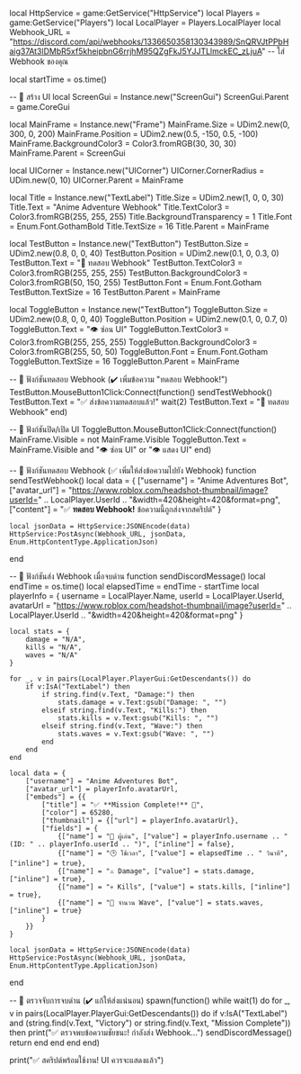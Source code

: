 local HttpService = game:GetService("HttpService")
local Players = game:GetService("Players")
local LocalPlayer = Players.LocalPlayer
local Webhook_URL = "https://discord.com/api/webhooks/1336650358130343989/SnQRVJtPPbHaig37At3lDMbR5xf5kheipbnG6rrjhM95QZgFkJ5YJJTLlmckEC_zLjuA" -- ใส่ Webhook ของคุณ

local startTime = os.time()

-- 📌 สร้าง UI
local ScreenGui = Instance.new("ScreenGui")
ScreenGui.Parent = game.CoreGui

local MainFrame = Instance.new("Frame")
MainFrame.Size = UDim2.new(0, 300, 0, 200)
MainFrame.Position = UDim2.new(0.5, -150, 0.5, -100)
MainFrame.BackgroundColor3 = Color3.fromRGB(30, 30, 30)
MainFrame.Parent = ScreenGui

local UICorner = Instance.new("UICorner")
UICorner.CornerRadius = UDim.new(0, 10)
UICorner.Parent = MainFrame

local Title = Instance.new("TextLabel")
Title.Size = UDim2.new(1, 0, 0, 30)
Title.Text = "Anime Adventure Webhook"
Title.TextColor3 = Color3.fromRGB(255, 255, 255)
Title.BackgroundTransparency = 1
Title.Font = Enum.Font.GothamBold
Title.TextSize = 16
Title.Parent = MainFrame

local TestButton = Instance.new("TextButton")
TestButton.Size = UDim2.new(0.8, 0, 0, 40)
TestButton.Position = UDim2.new(0.1, 0, 0.3, 0)
TestButton.Text = "📩 ทดสอบ Webhook"
TestButton.TextColor3 = Color3.fromRGB(255, 255, 255)
TestButton.BackgroundColor3 = Color3.fromRGB(50, 150, 255)
TestButton.Font = Enum.Font.Gotham
TestButton.TextSize = 16
TestButton.Parent = MainFrame

local ToggleButton = Instance.new("TextButton")
ToggleButton.Size = UDim2.new(0.8, 0, 0, 40)
ToggleButton.Position = UDim2.new(0.1, 0, 0.7, 0)
ToggleButton.Text = "👁️ ซ่อน UI"
ToggleButton.TextColor3 = Color3.fromRGB(255, 255, 255)
ToggleButton.BackgroundColor3 = Color3.fromRGB(255, 50, 50)
ToggleButton.Font = Enum.Font.Gotham
ToggleButton.TextSize = 16
ToggleButton.Parent = MainFrame

-- 📌 ฟังก์ชันทดสอบ Webhook (✔️ เพิ่มข้อความ "ทดสอบ Webhook!")
TestButton.MouseButton1Click:Connect(function()
    sendTestWebhook()
    TestButton.Text = "✅ ส่งข้อความทดสอบแล้ว!"
    wait(2)
    TestButton.Text = "📩 ทดสอบ Webhook"
end)

-- 📌 ฟังก์ชันปิด/เปิด UI
ToggleButton.MouseButton1Click:Connect(function()
    MainFrame.Visible = not MainFrame.Visible
    ToggleButton.Text = MainFrame.Visible and "👁️ ซ่อน UI" or "👁️ แสดง UI"
end)

-- 📌 ฟังก์ชันทดสอบ Webhook (✅ เพิ่มให้ส่งข้อความไปยัง Webhook)
function sendTestWebhook()
    local data = {
        ["username"] = "Anime Adventures Bot",
        ["avatar_url"] = "https://www.roblox.com/headshot-thumbnail/image?userId=" .. LocalPlayer.UserId .. "&width=420&height=420&format=png",
        ["content"] = "✅ **ทดสอบ Webhook!** ข้อความนี้ถูกส่งจากสคริปต์"
    }

    local jsonData = HttpService:JSONEncode(data)
    HttpService:PostAsync(Webhook_URL, jsonData, Enum.HttpContentType.ApplicationJson)
end

-- 📌 ฟังก์ชันส่ง Webhook เมื่อจบด่าน
function sendDiscordMessage()
    local endTime = os.time()
    local elapsedTime = endTime - startTime
    local playerInfo = {
        username = LocalPlayer.Name,
        userId = LocalPlayer.UserId,
        avatarUrl = "https://www.roblox.com/headshot-thumbnail/image?userId=" .. LocalPlayer.UserId .. "&width=420&height=420&format=png"
    }

    local stats = {
        damage = "N/A",
        kills = "N/A",
        waves = "N/A"
    }

    for _, v in pairs(LocalPlayer.PlayerGui:GetDescendants()) do
        if v:IsA("TextLabel") then
            if string.find(v.Text, "Damage:") then
                stats.damage = v.Text:gsub("Damage: ", "")
            elseif string.find(v.Text, "Kills:") then
                stats.kills = v.Text:gsub("Kills: ", "")
            elseif string.find(v.Text, "Wave:") then
                stats.waves = v.Text:gsub("Wave: ", "")
            end
        end
    end

    local data = {
        ["username"] = "Anime Adventures Bot",
        ["avatar_url"] = playerInfo.avatarUrl,
        ["embeds"] = {{
            ["title"] = "✅ **Mission Complete!** 🎉",
            ["color"] = 65280,
            ["thumbnail"] = {["url"] = playerInfo.avatarUrl},
            ["fields"] = {
                {["name"] = "👤 ผู้เล่น", ["value"] = playerInfo.username .. " (ID: " .. playerInfo.userId .. ")", ["inline"] = false},
                {["name"] = "🕒 ใช้เวลา", ["value"] = elapsedTime .. " วินาที", ["inline"] = true},
                {["name"] = "⚔️ Damage", ["value"] = stats.damage, ["inline"] = true},
                {["name"] = "💀 Kills", ["value"] = stats.kills, ["inline"] = true},
                {["name"] = "🌊 จำนวน Wave", ["value"] = stats.waves, ["inline"] = true}
            }
        }}
    }

    local jsonData = HttpService:JSONEncode(data)
    HttpService:PostAsync(Webhook_URL, jsonData, Enum.HttpContentType.ApplicationJson)
end

-- 📌 ตรวจจับการจบด่าน (✔️ แก้ให้ส่งแน่นอน)
spawn(function()
    while wait(1) do
        for _, v in pairs(LocalPlayer.PlayerGui:GetDescendants()) do
            if v:IsA("TextLabel") and (string.find(v.Text, "Victory") or string.find(v.Text, "Mission Complete")) then
                print("✅ ตรวจพบข้อความชัยชนะ! กำลังส่ง Webhook...")
                sendDiscordMessage()
                return
            end
        end
    end
end)

print("✅ สคริปต์พร้อมใช้งาน! UI ควรจะแสดงแล้ว")
